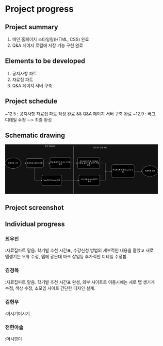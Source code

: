 # Project progress
## Project summary
1. 메인 홈페이지 스타일링(HTML, CSS) 완료 
2. Q&A 페이지 로컬에 저장 기능 구현 완료

## Elements to be developed
1. 공지사항 파트
2. 자료집 파트
3. Q&A 페이지 서버 구축

## Project schedule
~12.5 : 공지사항 자료집 파트 작성 완료 && Q&A 페이지 서버 구축 완료
~12.9 : 버그, 디테일 수정 --> 최종 완성

## Schematic drawing
![Progress image](Progress.png)

## Project screenshot

## Individual progress

### 최우진
:자료집파트 맡음. 학기별 추천 시간표, 수강신청 방법의 세부적인 내용을 맡았고 새로 탭생기는 오류 수정, 탭에 광운대 마크 삽입등 추가적인 디테일 수정함.
### 김경목
:자료집파트 맡음. 학기별 추천 시간표 완성, 외부 사이트로 이동시에는 새로 탭 생기게 수정, 색상 수정, 소모임 사이트 간단한 디자인 설계.
### 김현우
:머시기머시기
### 전한아솔
:머시낑이